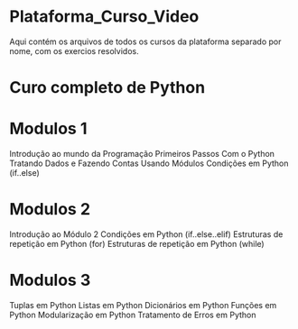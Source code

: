 # Plataforma_Curso_Video #
 Aqui contém os arquivos de todos os cursos da plataforma separado por nome, com os exercios resolvidos.
 
# Curo completo de Python #

# Modulos 1 #
Introdução ao mundo da Programação
Primeiros Passos Com o Python
Tratando Dados e Fazendo Contas
Usando Módulos
Condições em Python (if..else)
# Modulos 2 #
Introdução ao Módulo 2
Condições em Python (if..else..elif)
Estruturas de repetição em Python (for)
Estruturas de repetição em Python (while)
# Modulos 3 #
Tuplas em Python
Listas em Python
Dicionários em Python
Funções em Python
Modularização em Python
Tratamento de Erros em Python
